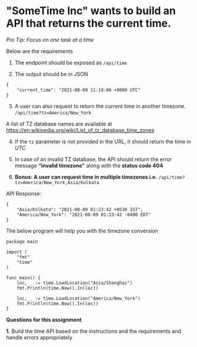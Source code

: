 # "SomeTime Inc" wants to build an API that returns the current time.

*Pro Tip: Focus on one task at a time*

Below are the requirements

1. The endpoint should be exposed as ```/api/time```

2. The output should be in JSON
```
{
    "current_time": "2021-08-09 11:18:06 +0000 UTC"
}
```

3. A user can also request to return the current time in another timezone. ```/api/time?tz=America/New_York```

A list of TZ database names are available at https://en.wikipedia.org/wiki/List_of_tz_database_time_zones

4. If the ```tz``` parameter is not provided in the URL, it should return the time in *UTC*

5. In case of an invalid TZ database, the API should return the error message **“invalid timezone”** along with the **status code 404**

6. **Bonus: A user can request time in multiple timezones i.e.** ```/api/time?tz=America/New_York,Asia/Kolkata```

API Response:
```
{
    "Asia/Kolkata": "2021-08-09 01:23:42 +0530 IST",
    "America/New_York": "2021-08-09 01:23:42 -0400 EDT"
}
```

The below program will help you with the timezone conversion
```
package main

import (
    "fmt"
    "time"
)

func main() {
    loc, _ := time.LoadLocation("Asia/Shanghai")
    fmt.Println(time.Now().In(loc))

    loc, _ := time.LoadLocation("America/New_York")
    fmt.Println(time.Now().In(loc))
}
```

**Questions for this assignment**

**1.** Build the time API based on the instructions and the requirements and handle errors appropriately